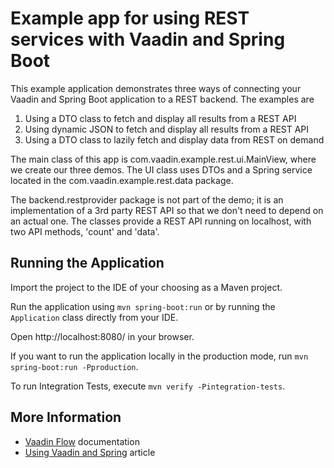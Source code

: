 # Example app for using REST services with Vaadin and Spring Boot

This example application demonstrates three ways of connecting your Vaadin and Spring Boot application to a REST backend. The examples are

1) Using a DTO class to fetch and display all results from a REST API
2) Using dynamic JSON to fetch and display all results from a REST API
3) Using a DTO class to lazily fetch and display data from REST on demand

The main class of this app is com.vaadin.example.rest.ui.MainView, where we create our three demos. The UI class uses DTOs and a Spring service located in the com.vaadin.example.rest.data package.

The backend.restprovider package is not part of the demo; it is an implementation of a 3rd party REST API so that we don't need to depend on an actual one. The classes provide a REST API running on localhost, with two API methods, 'count' and 'data'.


## Running the Application

Import the project to the IDE of your choosing as a Maven project.

Run the application using `mvn spring-boot:run` or by running the `Application` class directly from your IDE.

Open http://localhost:8080/ in your browser.

If you want to run the application locally in the production mode, run `mvn spring-boot:run -Pproduction`.

To run Integration Tests, execute `mvn verify -Pintegration-tests`.

## More Information

- [Vaadin Flow](https://vaadin.com/flow) documentation
- [Using Vaadin and Spring](https://vaadin.com/docs/v14/flow/spring/tutorial-spring-basic.html) article

